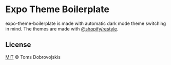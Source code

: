 # Expo Theme Boilerplate

expo-theme-boilerplate is made with automatic dark mode theme switching in mind.
The themes are made with [@shopify/restyle](https://github.com/Shopify/restyle).

## License

[MIT](LICENSE) © Toms Dobrovoļskis
